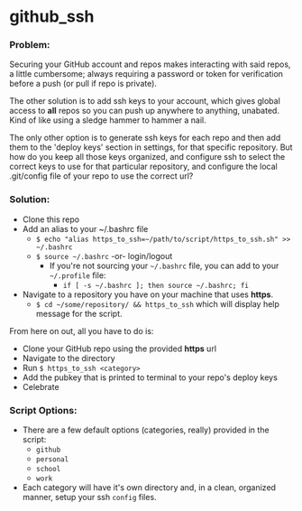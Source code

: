 github_ssh
===

### Problem:

Securing your GitHub account and repos makes interacting with said repos, a little cumbersome; always requiring a password or token for verification before a push (or pull if repo is private).

The other solution is to add ssh keys to your account, which gives global access to **all** repos so you can push up anywhere to anything, unabated. Kind of like using a sledge hammer to hammer a nail.

The only other option is to generate ssh keys for each repo and then add them to the 'deploy keys' section in settings, for that specific repository. But how do you keep all those keys organized, and configure ssh to select the correct keys to use for that particular repository, and configure the local .git/config file of your repo to use the correct url?

### Solution:

- Clone this repo
- Add an alias to your ~/.bashrc file
    + `$ echo "alias https_to_ssh=~/path/to/script/https_to_ssh.sh" >> ~/.bashrc`
    + `$ source ~/.bashrc` -or- login/logout
        * If you're not sourcing your `~/.bashrc` file, you can add to your `~/.profile` file:
            - `if [ -s ~/.bashrc ]; then source ~/.bashrc; fi`
- Navigate to a repository you have on your machine that uses **https**.
    + `$ cd ~/some/repository/ && https_to_ssh` which will display help message for the script.


From here on out, all you have to do is:
- Clone your GitHub repo using the provided **https** url
- Navigate to the directory
- Run `$ https_to_ssh <category>`
- Add the pubkey that is printed to terminal to your repo's deploy keys
- Celebrate

### Script Options:

- There are a few default options (categories, really) provided in the script:
    + `github`
    + `personal`
    + `school`
    + `work`
- Each category will have it's own directory and, in a clean, organized manner, setup your ssh `config` files.